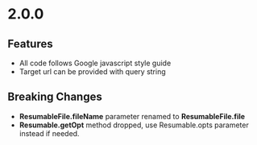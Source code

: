 # 2.0.0

## Features

 - All code follows Google javascript style guide
 - Target url can be provided with query string

## Breaking Changes

 - **ResumableFile.fileName** parameter renamed to **ResumableFile.file**
 - **Resumable.getOpt** method dropped, use Resumable.opts parameter instead if needed.